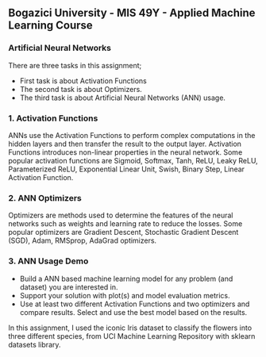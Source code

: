 ## Bogazici University - MIS 49Y - Applied Machine Learning Course

### Artificial Neural Networks

There are three tasks in this assignment;

- First task is about Activation Functions
- The second task is about Optimizers.
- The third task is about Artificial Neural Networks (ANN) usage.

### 1. Activation Functions

ANNs use the Activation Functions to perform complex computations in the hidden layers and then transfer the result to
the output layer. Activation Functions introduces non-linear properties in the neural network. Some popular activation
functions are Sigmoid, Softmax, Tanh, ReLU, Leaky ReLU, Parameterized ReLU, Exponential Linear Unit, Swish, Binary Step,
Linear Activation Function.

### 2. ANN Optimizers

Optimizers are methods used to determine the features of the neural networks such as weights and learning rate to reduce
the losses. Some popular optimizers are Gradient Descent, Stochastic Gradient Descent (SGD), Adam, RMSprop, AdaGrad
optimizers.

### 3. ANN Usage Demo

- Build a ANN based machine learning model for any problem (and dataset) you are interested in.
- Support your solution with plot(s) and model evaluation metrics.
- Use at least two different Activation Functions and two optimizers and compare results.
  Select and use the best model based on the results.

In this assignment, I used the iconic Iris dataset to classify the flowers into three different species, from UCI
Machine Learning Repository with sklearn datasets library.
